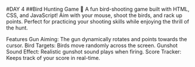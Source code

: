 #DAY 4
##Bird Hunting Game 🎯
A fun bird-shooting game built with HTML, CSS, and JavaScript! Aim with your mouse, shoot the birds, and rack up points. Perfect for practicing your shooting skills while enjoying the thrill of the hunt.

Features
Gun Aiming: The gun dynamically rotates and points towards the cursor.
Bird Targets: Birds move randomly across the screen.
Gunshot Sound Effect: Realistic gunshot sound plays when firing.
Score Tracker: Keeps track of your score in real-time.
